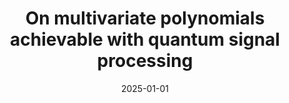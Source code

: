 ---
title: "On multivariate polynomials achievable with quantum signal processing"
collection: publications
category: manuscripts
permalink: /publication/2025-01-01-on-multivariate-polynomials-achievable-with-quantum-signal-processing
date: 2025-01-01
venue: 'Quantum 9, 1641'
arxivurl: 'https://arxiv.org/abs/2407.20823'
publicurl: 'https://doi.org/10.22331/q-2025-02-20-1641'
authors: "Lorenzo Laneve, Stefan Wolf"
---